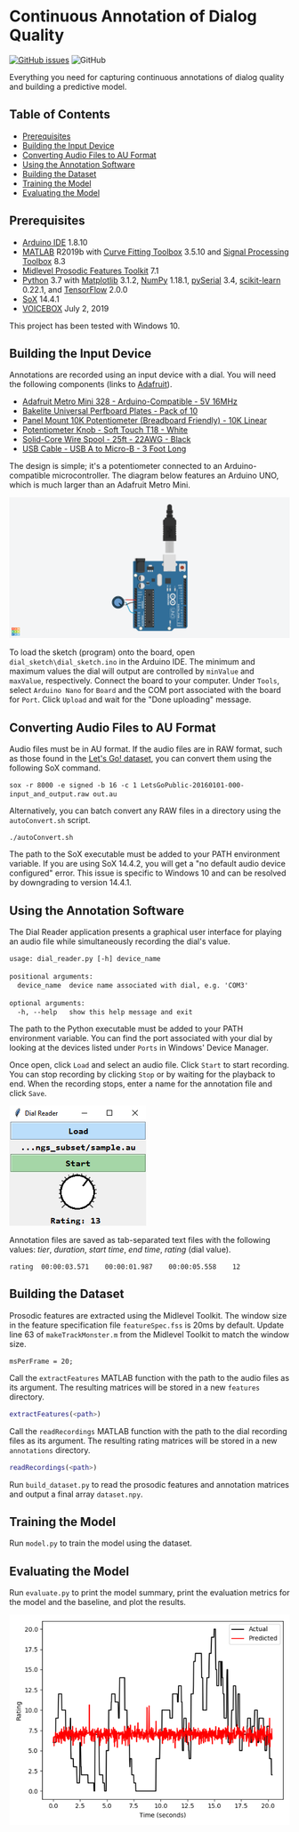# Continuous Annotation of Dialog Quality

[![GitHub issues](https://img.shields.io/github/issues/jeavila6/CADQ?style=flat-square)](https://github.com/jeavila6/CADQ/issues)
![GitHub](https://img.shields.io/github/license/jeavila6/CADQ?style=flat-square)

Everything you need for capturing continuous annotations of dialog quality and building a predictive model.

## Table of Contents

- [Prerequisites](#prerequisites)
- [Building the Input Device](#building-the-input-device)
- [Converting Audio Files to AU Format](#converting-audio-files-to-au-format)
- [Using the Annotation Software](#using-the-annotation-software)
- [Building the Dataset](#building-the-dataset)
- [Training the Model](#training-the-model)
- [Evaluating the Model](#evaluating-the-model)

## Prerequisites

- [Arduino IDE](https://www.arduino.cc/en/Main/Software) 1.8.10
- [MATLAB](https://www.mathworks.com/products/matlab.html) R2019b with [Curve Fitting Toolbox](https://www.mathworks.com/products/curvefitting.html) 3.5.10 and [Signal Processing Toolbox](https://www.mathworks.com/products/signal.html) 8.3
- [Midlevel Prosodic Features Toolkit](https://github.com/nigelgward/midlevel) 7.1
- [Python](https://www.python.org/) 3.7 with [Matplotlib](https://matplotlib.org/) 3.1.2, [NumPy](https://numpy.org/) 1.18.1, [pySerial](https://pythonhosted.org/pyserial/) 3.4, [scikit-learn](https://scikit-learn.org/stable/index.html) 0.22.1, and [TensorFlow](https://www.tensorflow.org/) 2.0.0
- [SoX](http://sox.sourceforge.net/Main/HomePage) 14.4.1
- [VOICEBOX](http://www.ee.ic.ac.uk/hp/staff/dmb/voicebox/voicebox.html) July 2, 2019

This project has been tested with Windows 10.

## Building the Input Device

Annotations are recorded using an input device with a dial. You will need the following components (links to [Adafruit](https://www.adafruit.com/)).

- [Adafruit Metro Mini 328 - Arduino-Compatible - 5V 16MHz](https://www.adafruit.com/product/2590)
- [Bakelite Universal Perfboard Plates - Pack of 10](https://www.adafruit.com/product/2670)
- [Panel Mount 10K Potentiometer (Breadboard Friendly) - 10K Linear](https://www.adafruit.com/product/562)
- [Potentiometer Knob - Soft Touch T18 - White](https://www.adafruit.com/product/2047)
- [Solid-Core Wire Spool - 25ft - 22AWG - Black](https://www.adafruit.com/product/290)
- [USB Cable - USB A to Micro-B - 3 Foot Long](https://www.adafruit.com/product/592)

The design is simple; it's a potentiometer connected to an Arduino-compatible microcontroller. The diagram below features an Arduino UNO, which is much larger than an Adafruit Metro Mini.

![design](images/design.png)

To load the sketch (program) onto the board, open `dial_sketch\dial_sketch.ino` in the Arduino IDE. The minimum and maximum values the dial will output are controlled by `minValue` and `maxValue`, respectively. Connect the board to your computer. Under `Tools`, select `Arduino Nano` for `Board` and the COM port associated with the board for `Port`. Click `Upload` and wait for the "Done uploading" message.

## Converting Audio Files to AU Format

Audio files must be in AU format. If the audio files are in RAW format, such as those found in the [Let's Go! dataset](https://github.com/DialRC/LetsGoDataset), you can convert them using the following SoX command.

```
sox -r 8000 -e signed -b 16 -c 1 LetsGoPublic-20160101-000-input_and_output.raw out.au
```

Alternatively, you can batch convert any RAW files in a directory using the `autoConvert.sh` script.

```
./autoConvert.sh
```

The path to the SoX executable must be added to your PATH environment variable. If you are using SoX 14.4.2, you will get a "no default audio device configured" error. This issue is specific to Windows 10 and can be resolved by downgrading to version 14.4.1.

## Using the Annotation Software

The Dial Reader application presents a graphical user interface for playing an audio file while simultaneously recording the dial's value.

```
usage: dial_reader.py [-h] device_name

positional arguments:
  device_name  device name associated with dial, e.g. 'COM3'

optional arguments:
  -h, --help   show this help message and exit

```

The path to the Python executable must be added to your PATH environment variable. You can find the port associated with your dial by looking at the devices listed under `Ports` in Windows' Device Manager.

Once open, click `Load` and select an audio file. Click `Start` to start recording. You can stop recording by clicking `Stop` or by waiting for the playback to end. When the recording stops, enter a name for the annotation file and click `Save`.

![software preview](images/software_preview.png)

Annotation files are saved as tab-separated text files with the following values: *tier*, *duration*, *start time*, *end time*, *rating* (dial value).

```
rating  00:00:03.571    00:00:01.987    00:00:05.558    12
```

## Building the Dataset

Prosodic features are extracted using the Midlevel Toolkit. The window size in the feature specification file `featureSpec.fss` is 20ms by default. Update line 63 of `makeTrackMonster.m` from the Midlevel Toolkit to match the window size.

```
msPerFrame = 20;
```

Call the `extractFeatures` MATLAB function with the path to the audio files as its argument. The resulting matrices will be stored in a new `features` directory.

```matlab
extractFeatures(<path>)
```

Call the `readRecordings` MATLAB function with the path to the dial recording files as its argument. The resulting rating matrices will be stored in a new `annotations` directory.

```matlab
readRecordings(<path>)
```

Run `build_dataset.py` to read the prosodic features and annotation matrices and output a final array `dataset.npy`.

## Training the Model

Run `model.py` to train the model using the dataset.

## Evaluating the Model

Run `evaluate.py` to print the model summary, print the evaluation metrics for the model and the baseline, and plot the results.

![plot](images/plot.png)
